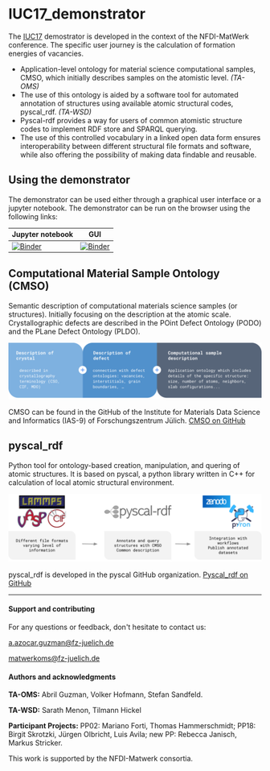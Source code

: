 # IUC17_demonstrator

The [IUC17](https://nfdi-matwerk.de/infrastructure-use-cases/iuc17-ontologies-for-defects-in-crystals) demostrator is developed in the context of the NFDI-MatWerk conference. The specific user journey is the calculation of formation energies of vacancies.

- Application-level ontology for material science computational samples, CMSO, which initially describes samples on the atomistic level. _(TA-OMS)_
- The use of this ontology is aided by a software tool for automated annotation of structures using available atomic structural codes, pyscal_rdf. _(TA-WSD)_
- Pyscal-rdf provides a way for users of common atomistic structure codes to implement RDF store and SPARQL querying. 
- The use of this controlled vocabulary in a linked open data form ensures interoperability between different structural file formats and software, while also offering the possibility of making data findable and reusable.

## Using the demonstrator

The demonstrator can be used either through a graphical user interface or a jupyter notebook. The demonstrator can be run on the browser using the following links:

| Jupyter notebook  | GUI |
|-------------------|-----|
| [![Binder](https://notebooks.mpcdf.mpg.de/binder/badge_logo.svg)](https://notebooks.mpcdf.mpg.de/binder/v2/git/https%3A%2F%2Fgitlab.mpcdf.mpg.de%2Fpyiron%2FIUC17_demonstrator.git/HEAD?labpath=iuc17_demonstrator%2Fexample.ipynb)  | [![Binder](https://notebooks.mpcdf.mpg.de/binder/badge_logo.svg)](https://notebooks.mpcdf.mpg.de/binder/v2/git/https%3A%2F%2Fgitlab.mpcdf.mpg.de%2Fpyiron%2FIUC17_demonstrator.git/HEAD?urlpath=voila%2Frender%2Fiuc17_demonstrator%2Fexample_gui.ipynb)  |

## Computational Material Sample Ontology (CMSO)
Semantic description of computational materials science samples (or structures). Initially focusing on the description at the atomic scale. Crystallographic defects are described in the POint Defect Ontology (PODO) and the PLane Defect Ontology (PLDO). 

![](images/pic_cmso.png)

CMSO can be found in the GitHub of the Institute for Materials Data Science and Informatics (IAS-9) of Forschungszentrum Jülich. [CMSO on GitHub](https://github.com/Materials-Data-Science-and-Informatics/cmso-ontology)

## pyscal_rdf
Python tool for ontology-based creation, manipulation, and quering of atomic structures. It is based on pyscal, a python library written in C++ for calculation of local atomic structural environment.

![](images/pic_pyscalrdf.png)

pyscal_rdf is developed in the pyscal GitHub organization. [Pyscal_rdf on GitHub](https://github.com/pyscal/pyscal_rdf) 

***
#### Support and contributing
For any questions or feedback, don't hesitate to contact us:

a.azocar.guzman@fz-juelich.de

matwerkoms@fz-juelich.de

#### Authors and acknowledgments
**TA-OMS:** Abril Guzman, Volker Hofmann, Stefan Sandfeld.

**TA-WSD:** Sarath Menon, Tilmann Hickel

**Participant Projects:**
PP02: Mariano Forti, Thomas Hammerschmidt;
PP18: Birgit Skrotzki, Jürgen Olbricht, Luis Avila;
new PP: Rebecca Janisch, Markus Stricker.

This work is supported by the NFDI-Matwerk consortia.
